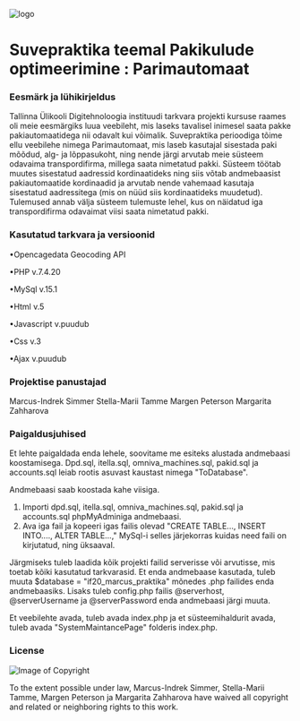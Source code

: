 ![logo](https://user-images.githubusercontent.com/70900361/122216683-524b4880-ceb5-11eb-90e4-8ab4f59fa2d7.png)




# Suvepraktika teemal Pakikulude optimeerimine : Parimautomaat

### Eesmärk ja lühikirjeldus

Tallinna Ülikooli Digitehnoloogia instituudi tarkvara projekti kursuse raames oli meie eesmärgiks luua veebileht, mis laseks tavalisel inimesel saata pakke pakiautomaatidega nii odavalt kui võimalik. Suvepraktika perioodiga tõime ellu veebilehe nimega Parimautomaat, mis laseb kasutajal sisestada paki mõõdud, alg- ja lõppasukoht, ning nende järgi arvutab meie süsteem odavaima transpordifirma, millega saata nimetatud pakki. Süsteem töötab muutes sisestatud aadressid kordinaatideks ning siis võtab andmebaasist pakiautomaatide kordinaadid ja arvutab nende vahemaad kasutaja sisestatud aadressitega (mis on nüüd siis kordinaatideks muudetud). Tulemused annab välja süsteem tulemuste lehel, kus on näidatud iga transpordifirma odavaimat viisi saata nimetatud pakki.

### Kasutatud tarkvara ja versioonid

•Opencagedata Geocoding API

•PHP v.7.4.20

•MySql v.15.1

•Html v.5

•Javascript v.puudub

•Css v.3

•Ajax v.puudub

### Projektise panustajad
Marcus-Indrek Simmer
Stella-Marii Tamme
Margen Peterson
Margarita Zahharova

### Paigaldusjuhised
Et lehte paigaldada enda lehele, soovitame me esiteks alustada andmebaasi koostamisega. Dpd.sql, itella.sql, omniva_machines.sql, pakid.sql ja accounts.sql leiab rootis asuvast kaustast nimega "ToDatabase".

Andmebaasi saab koostada kahe viisiga.
1) Importi dpd.sql, itella.sql, omniva_machines.sql, pakid.sql ja accounts.sql phpMyAdminiga andmebaasi.
2) Ava iga fail ja kopeeri igas failis olevad "CREATE TABLE..., INSERT INTO...., ALTER TABLE...," MySql-i selles järjekorras kuidas need faili on kirjutatud, ning üksaaval.

Järgmiseks tuleb laadida kõik projekti failid serverisse või arvutisse, mis toetab kõiki kasutatud tarkvarasid. Et enda andmebaase kasutada, tuleb muuta $database = "if20_marcus_praktika" mõnedes .php failides enda andmebaasiks. Lisaks tuleb config.php failis @serverhost, @serverUsername ja @serverPassword enda andmebaasi järgi muuta. 

Et veebilehte avada, tuleb avada index.php ja et süsteemihaldurit avada, tuleb avada "SystemMaintancePage" folderis index.php.

### License
![Image of Copyright](https://camo.githubusercontent.com/9e918e1e7cd28a73246cf1c8d2c9903da3e487a65931c823a2391afe4b4a0d04/68747470733a2f2f6c6963656e7365627574746f6e732e6e65742f702f7a65726f2f312e302f38387833312e706e67)

To the extent possible under law, Marcus-Indrek Simmer, Stella-Marii Tamme, Margen Peterson ja Margarita Zahharova have waived all copyright and related or neighboring rights to this work.

